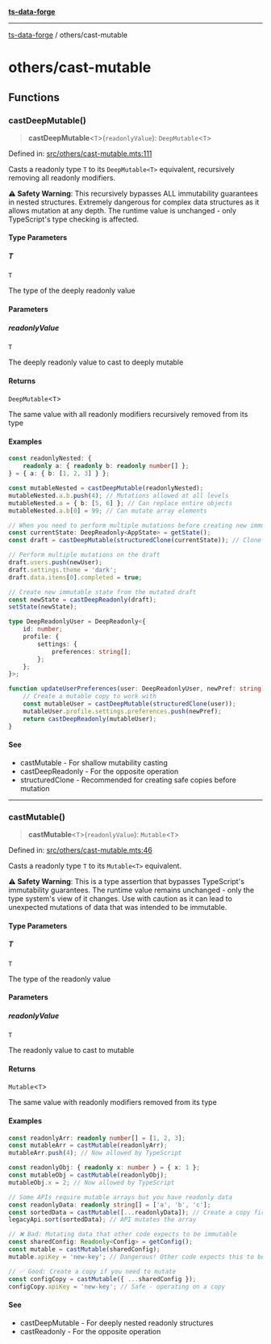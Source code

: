 [**ts-data-forge**](../README.md)

---

[ts-data-forge](../README.md) / others/cast-mutable

# others/cast-mutable

## Functions

### castDeepMutable()

> **castDeepMutable**\<`T`\>(`readonlyValue`): `DeepMutable`\<`T`\>

Defined in: [src/others/cast-mutable.mts:111](https://github.com/noshiro-pf/ts-data-forge/blob/main/src/others/cast-mutable.mts#L111)

Casts a readonly type `T` to its `DeepMutable<T>` equivalent, recursively removing all readonly modifiers.

**⚠️ Safety Warning**: This recursively bypasses ALL immutability guarantees in nested structures.
Extremely dangerous for complex data structures as it allows mutation at any depth.
The runtime value is unchanged - only TypeScript's type checking is affected.

#### Type Parameters

##### T

`T`

The type of the deeply readonly value

#### Parameters

##### readonlyValue

`T`

The deeply readonly value to cast to deeply mutable

#### Returns

`DeepMutable`\<`T`\>

The same value with all readonly modifiers recursively removed from its type

#### Examples

```typescript
const readonlyNested: {
    readonly a: { readonly b: readonly number[] };
} = { a: { b: [1, 2, 3] } };

const mutableNested = castDeepMutable(readonlyNested);
mutableNested.a.b.push(4); // Mutations allowed at all levels
mutableNested.a = { b: [5, 6] }; // Can replace entire objects
mutableNested.a.b[0] = 99; // Can mutate array elements
```

```typescript
// When you need to perform multiple mutations before creating new immutable state
const currentState: DeepReadonly<AppState> = getState();
const draft = castDeepMutable(structuredClone(currentState)); // Clone first!

// Perform multiple mutations on the draft
draft.users.push(newUser);
draft.settings.theme = 'dark';
draft.data.items[0].completed = true;

// Create new immutable state from the mutated draft
const newState = castDeepReadonly(draft);
setState(newState);
```

```typescript
type DeepReadonlyUser = DeepReadonly<{
    id: number;
    profile: {
        settings: {
            preferences: string[];
        };
    };
}>;

function updateUserPreferences(user: DeepReadonlyUser, newPref: string) {
    // Create a mutable copy to work with
    const mutableUser = castDeepMutable(structuredClone(user));
    mutableUser.profile.settings.preferences.push(newPref);
    return castDeepReadonly(mutableUser);
}
```

#### See

- castMutable - For shallow mutability casting
- castDeepReadonly - For the opposite operation
- structuredClone - Recommended for creating safe copies before mutation

---

### castMutable()

> **castMutable**\<`T`\>(`readonlyValue`): `Mutable`\<`T`\>

Defined in: [src/others/cast-mutable.mts:46](https://github.com/noshiro-pf/ts-data-forge/blob/main/src/others/cast-mutable.mts#L46)

Casts a readonly type `T` to its `Mutable<T>` equivalent.

**⚠️ Safety Warning**: This is a type assertion that bypasses TypeScript's immutability guarantees.
The runtime value remains unchanged - only the type system's view of it changes.
Use with caution as it can lead to unexpected mutations of data that was intended to be immutable.

#### Type Parameters

##### T

`T`

The type of the readonly value

#### Parameters

##### readonlyValue

`T`

The readonly value to cast to mutable

#### Returns

`Mutable`\<`T`\>

The same value with readonly modifiers removed from its type

#### Examples

```typescript
const readonlyArr: readonly number[] = [1, 2, 3];
const mutableArr = castMutable(readonlyArr);
mutableArr.push(4); // Now allowed by TypeScript

const readonlyObj: { readonly x: number } = { x: 1 };
const mutableObj = castMutable(readonlyObj);
mutableObj.x = 2; // Now allowed by TypeScript
```

```typescript
// Some APIs require mutable arrays but you have readonly data
const readonlyData: readonly string[] = ['a', 'b', 'c'];
const sortedData = castMutable([...readonlyData]); // Create a copy first!
legacyApi.sort(sortedData); // API mutates the array
```

```typescript
// ❌ Bad: Mutating data that other code expects to be immutable
const sharedConfig: Readonly<Config> = getConfig();
const mutable = castMutable(sharedConfig);
mutable.apiKey = 'new-key'; // Dangerous! Other code expects this to be immutable

// ✅ Good: Create a copy if you need to mutate
const configCopy = castMutable({ ...sharedConfig });
configCopy.apiKey = 'new-key'; // Safe - operating on a copy
```

#### See

- castDeepMutable - For deeply nested readonly structures
- castReadonly - For the opposite operation
